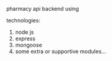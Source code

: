 pharmacy api backend using

technologies:
1. node js
2. express
3. mongoose
4. some extra or supportive modules...